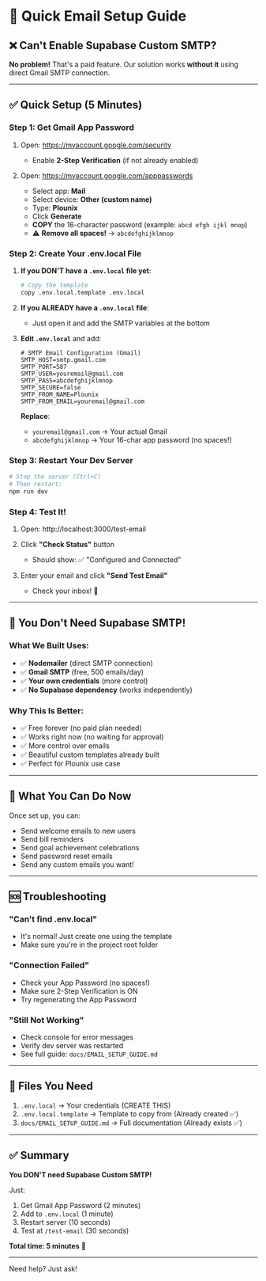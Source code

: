 # 🚀 Quick Email Setup Guide

## ❌ Can't Enable Supabase Custom SMTP?

**No problem!** That's a paid feature. Our solution works **without it** using direct Gmail SMTP connection.

---

## ✅ Quick Setup (5 Minutes)

### Step 1: Get Gmail App Password

1. Open: https://myaccount.google.com/security
   - Enable **2-Step Verification** (if not already enabled)

2. Open: https://myaccount.google.com/apppasswords
   - Select app: **Mail**
   - Select device: **Other (custom name)**
   - Type: **Plounix**
   - Click **Generate**
   - **COPY** the 16-character password (example: `abcd efgh ijkl mnop`)
   - ⚠️ **Remove all spaces!** → `abcdefghijklmnop`

### Step 2: Create Your .env.local File

1. **If you DON'T have a `.env.local` file yet**:
   ```bash
   # Copy the template
   copy .env.local.template .env.local
   ```

2. **If you ALREADY have a `.env.local` file**:
   - Just open it and add the SMTP variables at the bottom

3. **Edit `.env.local`** and add:
   ```env
   # SMTP Email Configuration (Gmail)
   SMTP_HOST=smtp.gmail.com
   SMTP_PORT=587
   SMTP_USER=youremail@gmail.com
   SMTP_PASS=abcdefghijklmnop
   SMTP_SECURE=false
   SMTP_FROM_NAME=Plounix
   SMTP_FROM_EMAIL=youremail@gmail.com
   ```

   **Replace**:
   - `youremail@gmail.com` → Your actual Gmail
   - `abcdefghijklmnop` → Your 16-char app password (no spaces!)

### Step 3: Restart Your Dev Server

```bash
# Stop the server (Ctrl+C)
# Then restart:
npm run dev
```

### Step 4: Test It!

1. Open: http://localhost:3000/test-email

2. Click **"Check Status"** button
   - Should show: ✅ "Configured and Connected"

3. Enter your email and click **"Send Test Email"**
   - Check your inbox! 📧

---

## 🎯 You Don't Need Supabase SMTP!

### What We Built Uses:
- ✅ **Nodemailer** (direct SMTP connection)
- ✅ **Gmail SMTP** (free, 500 emails/day)
- ✅ **Your own credentials** (more control)
- ✅ **No Supabase dependency** (works independently)

### Why This Is Better:
- ✅ Free forever (no paid plan needed)
- ✅ Works right now (no waiting for approval)
- ✅ More control over emails
- ✅ Beautiful custom templates already built
- ✅ Perfect for Plounix use case

---

## 📧 What You Can Do Now

Once set up, you can:
- Send welcome emails to new users
- Send bill reminders
- Send goal achievement celebrations
- Send password reset emails
- Send any custom emails you want!

---

## 🆘 Troubleshooting

### "Can't find .env.local"
- It's normal! Just create one using the template
- Make sure you're in the project root folder

### "Connection Failed"
- Check your App Password (no spaces!)
- Make sure 2-Step Verification is ON
- Try regenerating the App Password

### "Still Not Working"
- Check console for error messages
- Verify dev server was restarted
- See full guide: `docs/EMAIL_SETUP_GUIDE.md`

---

## 📁 Files You Need

1. `.env.local` → Your credentials (CREATE THIS)
2. `.env.local.template` → Template to copy from (Already created ✅)
3. `docs/EMAIL_SETUP_GUIDE.md` → Full documentation (Already exists ✅)

---

## ✅ Summary

**You DON'T need Supabase Custom SMTP!**

Just:
1. Get Gmail App Password (2 minutes)
2. Add to `.env.local` (1 minute)
3. Restart server (10 seconds)
4. Test at `/test-email` (30 seconds)

**Total time: 5 minutes** 🚀

---

Need help? Just ask!
